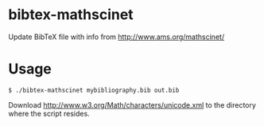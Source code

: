 # bibtex-mathscinet

Update BibTeX file with info from http://www.ams.org/mathscinet/

# Usage
```
$ ./bibtex-mathscinet mybibliography.bib out.bib
```
Download http://www.w3.org/Math/characters/unicode.xml to the directory where the script resides.
